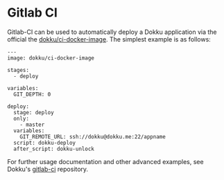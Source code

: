 # Gitlab CI

Gitlab-CI can be used to automatically deploy a Dokku application via the official the [dokku/ci-docker-image](https://github.com/dokku/ci-docker-image). The simplest example is as follows:

```
---
image: dokku/ci-docker-image

stages:
  - deploy

variables:
  GIT_DEPTH: 0

deploy:
  stage: deploy
  only:
    - master
  variables:
    GIT_REMOTE_URL: ssh://dokku@dokku.me:22/appname
  script: dokku-deploy
  after_script: dokku-unlock
```

For further usage documentation and other advanced examples, see Dokku's [gitlab-ci](https://github.com/dokku/gitlab-ci) repository.
